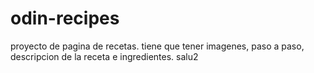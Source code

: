 # odin-recipes
proyecto de pagina de recetas.
tiene que tener imagenes, paso a paso, descripcion de la receta e ingredientes.
salu2

